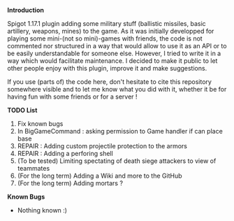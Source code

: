 **Introduction**

Spigot 1.17.1 plugin adding some military stuff (ballistic missiles, basic artillery, weapons, mines) to the game. As it was initially developped for playing some mini-(not so mini)-games with friends, the code is not commented nor structured in a way that would allow to use it as an API or to be easily understandable for someone else. However, I tried to write it in a way which would facilitate maintenance. I decided to make it public to let other people enjoy with this plugin, improve it and make suggestions.

If you use (parts of) the code here, don't hesitate to cite this repository somewhere visible and to let me know what you did with it, whether it be for having fun with some friends or for a server !

**TODO List**
1. Fix known bugs
2. In BigGameCommand : asking permission to Game handler if can place base
6. REPAIR : Adding custom projectile protection to the armors
7. REPAIR : Adding a perforing shell
8. (To be tested) Limiting spectating of death siege attackers to view of teammates
10. (For the long term) Adding a Wiki and more to the GitHub
11. (For the long term) Adding mortars ?

**Known Bugs**
- Nothing known :)
